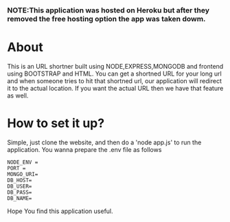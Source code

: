### NOTE:This application was hosted on Heroku but after they removed the free hosting option the app was taken dowm.

# About 

This is an URL shortner built using NODE,EXPRESS,MONGODB and frontend using BOOTSTRAP and HTML. You can get a shortned URL for your long url and when someone tries to hit that shortned url, our application will redirect it to the actual location. If you want the actual URL then we have that feature as well.

# How to set it up?

Simple, just clone the website, and then do a 'node app.js' to run the application. You wanna prepare the .env file as follows

```
NODE_ENV = 
PORT = 
MONGO_URI=
DB_HOST=
DB_USER=
DB_PASS=
DB_NAME=

```

Hope You find this application useful. 